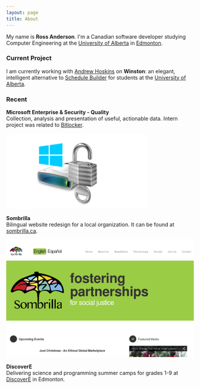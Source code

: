 ```yaml
---
layout: page
title: About
---
```


My name is **Ross Anderson**. I'm a Canadian software developer studying Computer Engineering at the [University of Alberta](http://ualberta.ca) in [Edmonton](http://edmonton.com/).

### Current Project

I am currently working with [Andrew Hoskins](http://github.com/ahoskins) on **Winston**: an elegant, intelligent alternative to [Schedule Builder](http://beartracks.ualberta.ca) for students at the [University of Alberta](http://ualberta.ca).

### Recent

**Microsoft Enterprise & Security - Quality**  
Collection, analysis and presentation of useful, actionable data. Intern project was related to [Bitlocker](http://windows.microsoft.com/en-ca/windows7/products/features/bitlocker).

![bitlocker](assets/images/bitlocker.jpg)

**Sombrilla**  
Bilingual website redesign for a local organization. It can be found at [sombrilla.ca](http://sombrilla.ca).

![sombrilla](assets/images/sombrilla-screenshot.png)

**DiscoverE**  
Delivering science and programming summer camps for grades 1-9 at [DiscoverE](http://discovere.ualberta.ca) in Edmonton.
